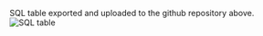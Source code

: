 SQL table exported and uploaded to the github repository above.
![SQL table](https://user-images.githubusercontent.com/71710792/178324319-ef972a2b-cfed-4ca0-a57e-a2a6ee6c60b9.jpeg)
